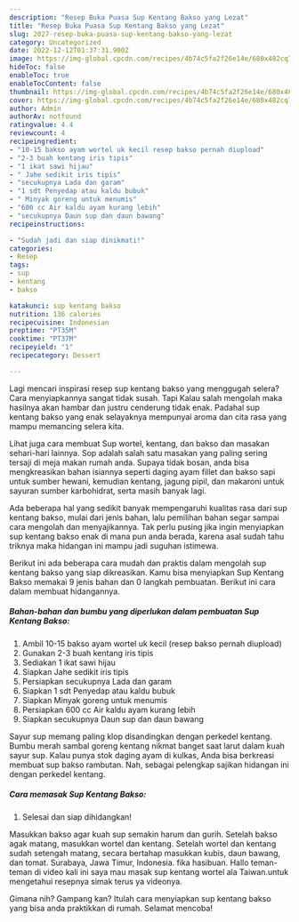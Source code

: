 ```yaml
---
description: "Resep Buka Puasa Sup Kentang Bakso yang Lezat"
title: "Resep Buka Puasa Sup Kentang Bakso yang Lezat"
slug: 2027-resep-buka-puasa-sup-kentang-bakso-yang-lezat
category: Uncategorized
date: 2022-12-12T01:37:31.900Z
image: https://img-global.cpcdn.com/recipes/4b74c5fa2f26e14e/680x482cq70/sup-kentang-bakso-foto-resep-utama.jpg
hideToc: false
enableToc: true
enableTocContent: false
thumbnail: https://img-global.cpcdn.com/recipes/4b74c5fa2f26e14e/680x482cq70/sup-kentang-bakso-foto-resep-utama.jpg
cover: https://img-global.cpcdn.com/recipes/4b74c5fa2f26e14e/680x482cq70/sup-kentang-bakso-foto-resep-utama.jpg
author: Admin
authorAv: notfound
ratingvalue: 4.4
reviewcount: 4
recipeingredient:
- "10-15 bakso ayam wortel uk kecil resep bakso pernah diupload"
- "2-3 buah kentang iris tipis"
- "1 ikat sawi hijau"
- " Jahe sedikit iris tipis"
- "secukupnya Lada dan garam"
- "1 sdt Penyedap atau kaldu bubuk"
- " Minyak goreng untuk menumis"
- "600 cc Air kaldu ayam kurang lebih"
- "secukupnya Daun sup dan daun bawang"
recipeinstructions:

- "Sudah jadi dan siap dinikmati!"
categories:
- Resep
tags:
- sup
- kentang
- bakso

katakunci: sup kentang bakso 
nutrition: 136 calories
recipecuisine: Indonesian
preptime: "PT35M"
cooktime: "PT37M"
recipeyield: "1"
recipecategory: Dessert

---
```



Lagi mencari inspirasi resep sup kentang bakso yang menggugah selera? Cara menyiapkannya sangat tidak susah. Tapi Kalau salah mengolah maka hasilnya akan hambar dan justru cenderung tidak enak. Padahal sup kentang bakso yang enak selayaknya mempunyai aroma dan cita rasa yang mampu memancing selera kita.


Lihat juga cara membuat Sup wortel, kentang, dan bakso dan masakan sehari-hari lainnya. Sop adalah salah satu masakan yang paling sering tersaji di meja makan rumah anda. Supaya tidak bosan, anda bisa mengkreasikan bahan isiannya seperti daging ayam fillet dan bakso sapi untuk sumber hewani, kemudian kentang, jagung pipil, dan makaroni untuk sayuran sumber karbohidrat, serta masih banyak lagi.

Ada beberapa hal yang sedikit banyak mempengaruhi kualitas rasa dari sup kentang bakso, mulai dari jenis bahan, lalu pemilihan bahan segar sampai cara mengolah dan menyajikannya. Tak perlu pusing jika ingin menyiapkan sup kentang bakso enak di mana pun anda berada, karena asal sudah tahu triknya maka hidangan ini mampu jadi suguhan istimewa.


Berikut ini ada beberapa cara mudah dan praktis dalam mengolah sup kentang bakso yang siap dikreasikan. Kamu bisa menyiapkan Sup Kentang Bakso memakai 9 jenis bahan dan 0 langkah pembuatan. Berikut ini cara dalam membuat hidangannya.

<!--inarticleads1-->

##### Bahan-bahan dan bumbu yang diperlukan dalam pembuatan Sup Kentang Bakso:

1. Ambil 10-15 bakso ayam wortel uk kecil (resep bakso pernah diupload)
1. Gunakan 2-3 buah kentang iris tipis
1. Sediakan 1 ikat sawi hijau
1. Siapkan  Jahe sedikit iris tipis
1. Persiapkan secukupnya Lada dan garam
1. Siapkan 1 sdt Penyedap atau kaldu bubuk
1. Siapkan  Minyak goreng untuk menumis
1. Persiapkan 600 cc Air kaldu ayam kurang lebih
1. Siapkan secukupnya Daun sup dan daun bawang


Sayur sup memang paling klop disandingkan dengan perkedel kentang. Bumbu merah sambal goreng kentang nikmat banget saat larut dalam kuah sayur sup. Kalau punya stok daging ayam di kulkas, Anda bisa berkreasi membuat sup bakso rambutan. Nah, sebagai pelengkap sajikan hidangan ini dengan perkedel kentang. 

<!--inarticleads2-->

##### Cara memasak Sup Kentang Bakso:


1. Selesai dan siap dihidangkan!

Masukkan bakso agar kuah sup semakin harum dan gurih. Setelah bakso agak matang, masukkan wortel dan kentang. Setelah wortel dan kentang sudah setengah matang, secara bertahap masukkan kubis, daun bawang, dan tomat. Surabaya, Jawa Timur, Indonesia. fika hasibuan. Hallo teman-teman di video kali ini saya mau masak sup kentang wortel ala Taiwan.untuk mengetahui resepnya simak terus ya videonya. 

Gimana nih? Gampang kan? Itulah cara menyiapkan sup kentang bakso yang bisa anda praktikkan di rumah. Selamat mencoba!
